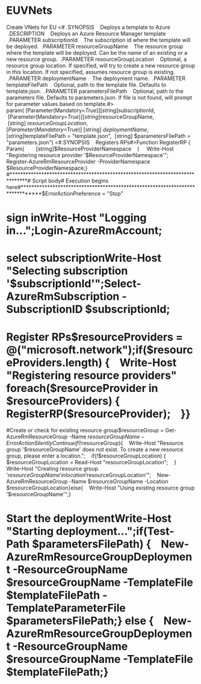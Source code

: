 # EUVNets
Create VNets for EU
<# .SYNOPSIS    Deploys a template to Azure
 .DESCRIPTION    Deploys an Azure Resource Manager template
 .PARAMETER subscriptionId    The subscription id where the template will be deployed.
 .PARAMETER resourceGroupName    The resource group where the template will be deployed. Can be the name of an existing or a new resource group.
 .PARAMETER resourceGroupLocation    Optional, a resource group location. If specified, will try to create a new resource group in this location. If not specified, assumes resource group is existing.
 .PARAMETER deploymentName    The deployment name.
 .PARAMETER templateFilePath    Optional, path to the template file. Defaults to template.json.
 .PARAMETER parametersFilePath    Optional, path to the parameters file. Defaults to parameters.json. If file is not found, will prompt for parameter values based on template.#>
param( [Parameter(Mandatory=$True)] [string] $subscriptionId,
 [Parameter(Mandatory=$True)] [string] $resourceGroupName,
 [string] $resourceGroupLocation,
 [Parameter(Mandatory=$True)] [string] $deploymentName,
 [string] $templateFilePath = "template.json",
 [string] $parametersFilePath = "parameters.json")
<#.SYNOPSIS    Registers RPs#>Function RegisterRP {    Param(        [string]$ResourceProviderNamespace    )
    Write-Host "Registering resource provider '$ResourceProviderNamespace'";    Register-AzureRmResourceProvider -ProviderNamespace $ResourceProviderNamespace;}
#******************************************************************************# Script body# Execution begins here#******************************************************************************$ErrorActionPreference = "Stop"
# sign inWrite-Host "Logging in...";Login-AzureRmAccount;
# select subscriptionWrite-Host "Selecting subscription '$subscriptionId'";Select-AzureRmSubscription -SubscriptionID $subscriptionId;
# Register RPs$resourceProviders = @("microsoft.network");if($resourceProviders.length) {    Write-Host "Registering resource providers"    foreach($resourceProvider in $resourceProviders) {        RegisterRP($resourceProvider);    }}
#Create or check for existing resource group$resourceGroup = Get-AzureRmResourceGroup -Name $resourceGroupName -ErrorAction SilentlyContinueif(!$resourceGroup){    Write-Host "Resource group '$resourceGroupName' does not exist. To create a new resource group, please enter a location.";    if(!$resourceGroupLocation) {        $resourceGroupLocation = Read-Host "resourceGroupLocation";    }    Write-Host "Creating resource group '$resourceGroupName' in location '$resourceGroupLocation'";    New-AzureRmResourceGroup -Name $resourceGroupName -Location $resourceGroupLocation}else{    Write-Host "Using existing resource group '$resourceGroupName'";}
# Start the deploymentWrite-Host "Starting deployment...";if(Test-Path $parametersFilePath) {    New-AzureRmResourceGroupDeployment -ResourceGroupName $resourceGroupName -TemplateFile $templateFilePath -TemplateParameterFile $parametersFilePath;} else {    New-AzureRmResourceGroupDeployment -ResourceGroupName $resourceGroupName -TemplateFile $templateFilePath;}
